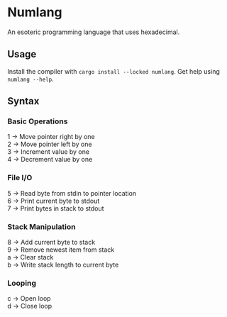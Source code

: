 # Numlang
An esoteric programming language that uses hexadecimal.

## Usage

Install the compiler with ``cargo install --locked numlang``. Get help using ``numlang --help``.

## Syntax

### Basic Operations
1 -> Move pointer right by one<br>
2 -> Move pointer left by one<br>
3 -> Increment value by one<br>
4 -> Decrement value by one<br>

### File I/O
5 -> Read byte from stdin to pointer location<br>
6 -> Print current byte to stdout<br>
7 -> Print bytes in stack to stdout<br>

### Stack Manipulation
8 -> Add current byte to stack<br>
9 -> Remove newest item from stack<br>
a -> Clear stack<br>
b -> Write stack length to current byte<br>

### Looping
c -> Open loop<br>
d -> Close loop<br>
